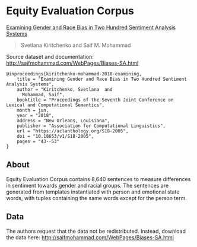 # Equity Evaluation Corpus

[Examining Gender and Race Bias in Two Hundred Sentiment Analysis Systems](https://aclanthology.org/S18-2005/)
>Svetlana Kiritchenko and Saif M. Mohammad

Source dataset and documentation: http://saifmohammad.com/WebPages/Biases-SA.html

```
@inproceedings{kiritchenko-mohammad-2018-examining,
    title = "Examining Gender and Race Bias in Two Hundred Sentiment Analysis Systems",
    author = "Kiritchenko, Svetlana  and
      Mohammad, Saif",
    booktitle = "Proceedings of the Seventh Joint Conference on Lexical and Computational Semantics",
    month = jun,
    year = "2018",
    address = "New Orleans, Louisiana",
    publisher = "Association for Computational Linguistics",
    url = "https://aclanthology.org/S18-2005",
    doi = "10.18653/v1/S18-2005",
    pages = "43--53"
}
```

## About

Equity Evaluation Corpus contains 8,640 sentences to measure differences in sentiment towards gender and racial groups. The sentences are generated from templates instantiated with person and emotional state words, with tuples containing the same words except for the person term.

## Data

The authors request that the data not be redistributed. Instead, download the data here: http://saifmohammad.com/WebPages/Biases-SA.html
